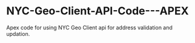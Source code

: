 # NYC-Geo-Client-API-Code---APEX
Apex code for using NYC Geo Client api for address validation and updation.
